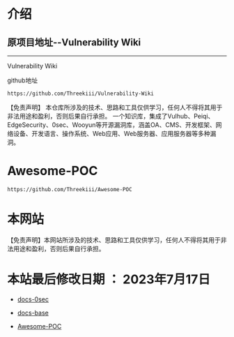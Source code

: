 # 介绍  

## 原项目地址--Vulnerability Wiki

----  

Vulnerability Wiki</br>  

github地址
```
https://github.com/Threekiii/Vulnerability-Wiki
```
【免责声明】
本仓库所涉及的技术、思路和工具仅供学习，任何人不得将其用于非法用途和盈利，否则后果自行承担。
一个知识库，集成了Vulhub、Peiqi、EdgeSecurity、0sec、Wooyun等开源漏洞库，涵盖OA、CMS、开发框架、网络设备、开发语言、操作系统、Web应用、Web服务器、应用服务器等多种漏洞。  
# Awesome-POC 
```
https://github.com/Threekiii/Awesome-POC
```
# 本网站

【免责声明】本网站所涉及的技术、思路和工具仅供学习，任何人不得将其用于非法用途和盈利，否则后果自行承担。

# 本站最后修改日期 ： 2023年7月17日

* [docs-0sec](http://0sec.putdown.top/#/)

* [docs-base](http://base.putdown.top/#/)
  
* [Awesome-POC ](https://poc.putdown.top/#/)
